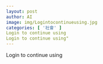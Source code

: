 ```yaml
---
layout: post
author: AI
image: img/Logintocontinueusing.jpg
categories: [ '社會' ]
Login to continue using
Login to continue using"
---
```

Login to continue using